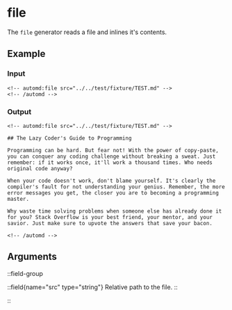 # file

The `file` generator reads a file and inlines it's contents.

## Example

<!-- automd:example generator=file src="../../test/fixture/TEST.md" -->

### Input

    <!-- automd:file src="../../test/fixture/TEST.md" -->
    <!-- /automd -->

### Output

    <!-- automd:file src="../../test/fixture/TEST.md" -->

    ## The Lazy Coder's Guide to Programming

    Programming can be hard. But fear not! With the power of copy-paste, you can conquer any coding challenge without breaking a sweat. Just remember: if it works once, it'll work a thousand times. Who needs original code anyway?

    When your code doesn't work, don't blame yourself. It's clearly the compiler's fault for not understanding your genius. Remember, the more error messages you get, the closer you are to becoming a programming master.

    Why waste time solving problems when someone else has already done it for you? Stack Overflow is your best friend, your mentor, and your savior. Just make sure to upvote the answers that save your bacon.

    <!-- /automd -->

<!-- /automd -->

## Arguments

::field-group

::field{name="src" type="string"}
Relative path to the file.
::

::
